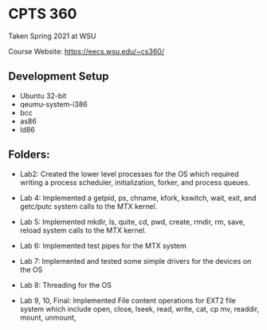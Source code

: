 # CPTS 360 
Taken Spring 2021 at WSU 

Course Website: https://eecs.wsu.edu/~cs360/

## Development Setup

- Ubuntu 32-bit
- qeumu-system-i386
- bcc
- as86
- ld86

## Folders:
- Lab2: Created the lower level processes for the OS which required writing a process scheduler, initialization, forker, and process queues.

- Lab 4: Implemented a getpid, ps, chname, kfork, kswitch, wait, exit, and getc/putc system calls to the MTX kernel. 

- Lab 5: Implemented mkdir, ls, quite, cd, pwd, create, rmdir, rm, save, reload system calls to the MTX kernel. 

- Lab 6: Implemented test pipes for the MTX system

- Lab 7: Implemented and tested some simple drivers for the devices on the OS

- Lab 8:  Threading for the OS

- Lab 9, 10, Final: Implemented File content operations for EXT2 file system which include open, close, lseek, read, write, cat, cp mv, readdir, mount, unmount, 
